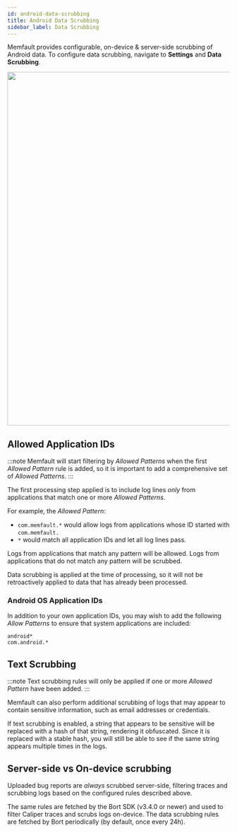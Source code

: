 ```yaml
---
id: android-data-scrubbing
title: Android Data Scrubbing
sidebar_label: Data Scrubbing
---
```


Memfault provides configurable, on-device & server-side scrubbing of Android
data. To configure data scrubbing, navigate to **Settings** and **Data
Scrubbing**.

<p align="center">
  <img width="800" src="/binary-assets/android-data-scrubbing.png" />
</p>

## Allowed Application IDs

:::note
Memfault will start filtering by _Allowed Patterns_ when the first _Allowed
Pattern_ rule is added, so it is important to add a comprehensive set of
_Allowed Patterns_.
:::

The first processing step applied is to include log lines _only_ from
applications that match one or more _Allowed Patterns_.

For example, the _Allowed Pattern_:

- `com.memfault.*` would allow logs from applications whose ID started with
  `com.memfault.`
- `*` would match all application IDs and let all log lines pass.

Logs from applications that match any pattern will be allowed. Logs from
applications that do not match any pattern will be scrubbed.

Data scrubbing is applied at the time of processing, so it will not be
retroactively applied to data that has already been processed.

### Android OS Application IDs

In addition to your own application IDs, you may wish to add the following
_Allow Patterns_ to ensure that system applications are included:

```text
android*
com.android.*
```

## Text Scrubbing

:::note
Text scrubbing rules will only be applied if one or more _Allowed Pattern_
have been added.
:::

Memfault can also perform additional scrubbing of logs that may appear to
contain sensitive information, such as email addresses or credentials.

If text scrubbing is enabled, a string that appears to be sensitive will be
replaced with a hash of that string, rendering it obfuscated. Since it is
replaced with a stable hash, you will still be able to see if the same string
appears multiple times in the logs.

## Server-side vs On-device scrubbing

Uploaded bug reports are _always_ scrubbed server-side, filtering traces and
scrubbing logs based on the configured rules described above.

The same rules are fetched by the Bort SDK (v3.4.0 or newer) and used to filter
Caliper traces and scrubs logs on-device. The data scrubbing rules are fetched
by Bort periodically (by default, once every 24h).
